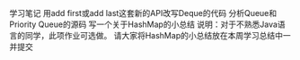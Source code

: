 学习笔记
用add first或add last这套新的API改写Deque的代码
分析Queue和Priority Queue的源码
写一个关于HashMap的小总结
说明：对于不熟悉Java语言的同学，此项作业可选做。
请大家将HashMap的小总结放在本周学习总结中一并提交

